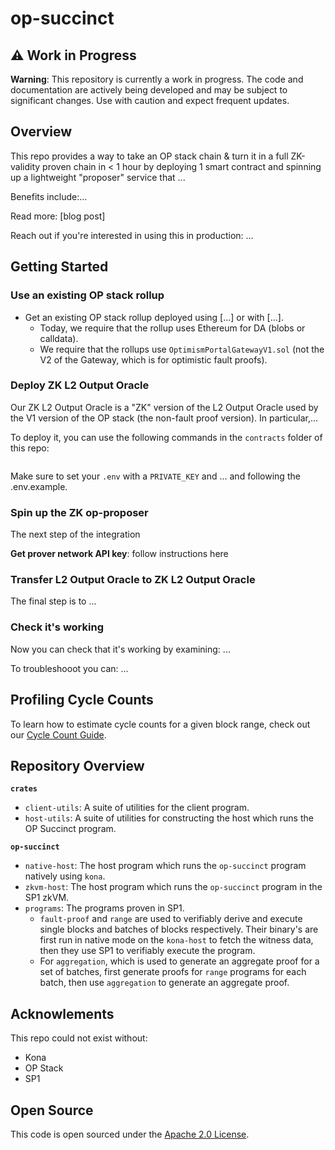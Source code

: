 # op-succinct

## ⚠️ Work in Progress

**Warning**: This repository is currently a work in progress. The code and documentation are actively being developed and may be subject to significant changes. Use with caution and expect frequent updates.

## Overview

This repo provides a way to take an OP stack chain & turn it in a full ZK-validity proven chain in < 1 hour by deploying 1 smart contract and spinning up a lightweight "proposer" service that ... 

Benefits include:... 

Read more: [blog post]

Reach out if you're interested in using this in production: ... 

## Getting Started

### Use an existing OP stack rollup

* Get an existing OP stack rollup deployed using [...] or with [...].
    * Today, we require that the rollup uses Ethereum for DA (blobs or calldata).
    * We require that the rollups use `OptimismPortalGatewayV1.sol` (not the V2 of the Gateway, which is for optimistic fault proofs).

### Deploy ZK L2 Output Oracle

Our ZK L2 Output Oracle is a "ZK" version of the L2 Output Oracle used by the V1 version of the OP stack (the non-fault proof version). In particular,... 

To deploy it, you can use the following commands in the `contracts` folder of this repo:

```
```

Make sure to set your `.env` with a `PRIVATE_KEY` and ... and following the .env.example.


### Spin up the ZK op-proposer

The next step of the integration

**Get prover network API key**: follow instructions here

### Transfer L2 Output Oracle to ZK L2 Output Oracle

The final step is to ...

### Check it's working

Now you can check that it's working by examining: ... 

To troubleshooot you can: ...

## Profiling Cycle Counts

To learn how to estimate cycle counts for a given block range, check out our [Cycle Count Guide](./zkvm-host/CYCLE_COUNT.md).

## Repository Overview

**`crates`**
- `client-utils`: A suite of utilities for the client program.
- `host-utils`: A suite of utilities for constructing the host which runs the OP Succinct program.

**`op-succinct`**
- `native-host`: The host program which runs the `op-succinct` program natively using `kona`.
- `zkvm-host`: The host program which runs the `op-succinct` program in the SP1 zkVM.
- `programs`: The programs proven in SP1.
    - `fault-proof` and `range` are used to verifiably derive and execute single blocks
    and batches of blocks respectively. Their binary's are first run in native mode on the `kona-host` to
    fetch the witness data, then they use SP1 to verifiably execute the program.
   - For `aggregation`, which is used to generate an aggregate proof for a set of batches,
   first generate proofs for `range` programs for each batch, then use `aggregation` to
   generate an aggregate proof.

## Acknowlements

This repo could not exist without:
* Kona
* OP Stack
* SP1

## Open Source

This code is open sourced under the [Apache 2.0 License](./LICENSE.txt).
